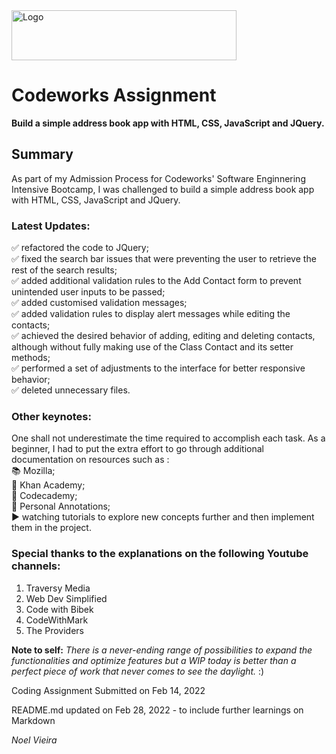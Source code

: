 <img src=https://mliv6plxtvjb.i.optimole.com/ZgNWX2w-y_0xexpj/w:auto/h:auto/q:auto/https://codeworks.me/wp-content/uploads/2019/07/logo-horizontal-orange.svg alt=Logo Codeworks width=360 height=80>

# Codeworks Assignment

**Build a simple address book app with HTML, CSS, JavaScript and JQuery.**

## Summary

As part of my Admission Process for Codeworks' Software Enginnering Intensive Bootcamp, I was challenged to build a simple address book app with HTML, CSS, JavaScript and JQuery.

### Latest Updates: 
:white_check_mark: refactored the code to JQuery;  
:white_check_mark: fixed the search bar issues that were preventing the user to retrieve the rest of the search results;  
:white_check_mark: added additional validation rules to the Add Contact form to prevent unintended user inputs to be passed;  
:white_check_mark: added customised validation messages;  
:white_check_mark: added validation rules to display alert messages while editing the contacts;  
:white_check_mark: achieved the desired behavior of adding, editing and deleting contacts, although without fully making use of the Class Contact and its setter methods;  
:white_check_mark: performed a set of adjustments to the interface for better responsive behavior;  
:white_check_mark: deleted unnecessary files.  

### Other keynotes: 

One shall not underestimate the time required to accomplish each task. As a beginner, I had to put the extra effort to go through additional documentation on resources such as :  
  :books: Mozilla;  
  :owl: Khan Academy;  
  :robot: Codecademy;  
  :notebook: Personal Annotations;  
  :arrow_forward: watching tutorials to explore new concepts further and then implement them in the project.

### Special thanks to the explanations on the following Youtube channels: 
1. Traversy Media
2. Web Dev Simplified
3. Code with Bibek
4. CodeWithMark
5. The Providers


**Note to self:** *There is a never-ending range of possibilities to expand the functionalities and optimize features but a WIP today is better than a perfect piece of work that never comes to see the daylight.* :)

Coding Assignment Submitted on Feb 14, 2022

README.md updated on Feb 28, 2022 - to include further learnings on Markdown

*Noel Vieira*
